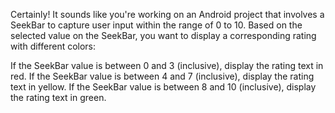 Certainly! It sounds like you're working on an Android project that involves a SeekBar to capture user input within the range of 0 to 10. Based on the selected value on the SeekBar, you want to display a corresponding rating with different colors:

If the SeekBar value is between 0 and 3 (inclusive), display the rating text in red.
If the SeekBar value is between 4 and 7 (inclusive), display the rating text in yellow.
If the SeekBar value is between 8 and 10 (inclusive), display the rating text in green.
